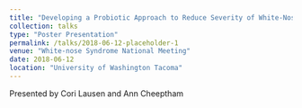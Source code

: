 ```yaml
---
title: "Developing a Probiotic Approach to Reduce Severity of White-Nose Syndrome in Bats."
collection: talks
type: "Poster Presentation"
permalink: /talks/2018-06-12-placeholder-1
venue: "White-nose Syndrome National Meeting"
date: 2018-06-12
location: "University of Washington Tacoma"
---
```


Presented by Cori Lausen and Ann Cheeptham
